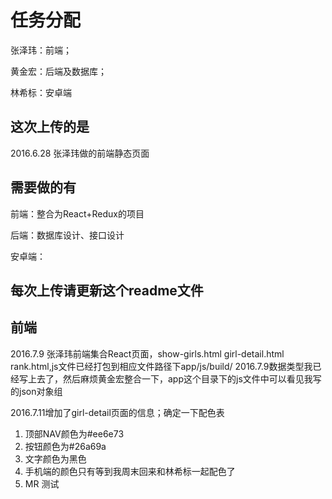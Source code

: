 ﻿# 任务分配
张泽玮：前端；

黄金宏：后端及数据库；

林希标：安卓端
## 这次上传的是
2016.6.28 张泽玮做的前端静态页面
## 需要做的有
前端：整合为React+Redux的项目

后端：数据库设计、接口设计

安卓端：
## 每次上传请更新这个readme文件
## 前端
2016.7.9 张泽玮前端集合React页面，show-girls.html girl-detail.html rank.html,js文件已经打包到相应文件路径下app/js/build/
2016.7.9数据类型我已经写上去了，然后麻烦黄金宏整合一下，app这个目录下的js文件中可以看见我写的json对象组

2016.7.11增加了girl-detail页面的信息；确定一下配色表
1. 顶部NAV颜色为#ee6e73
2. 按钮颜色为#26a69a
3. 文字颜色为黑色
4. 手机端的颜色只有等到我周末回来和林希标一起配色了
5. MR 测试
